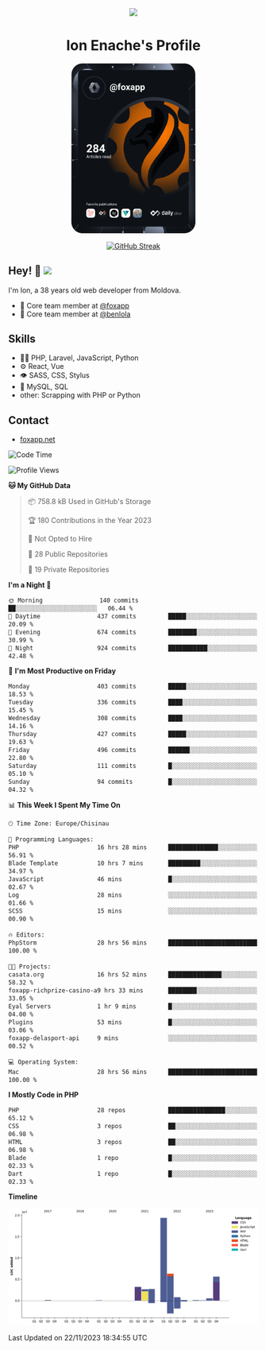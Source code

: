 <div id="header" align="center">
  <img src="https://media.giphy.com/media/M9gbBd9nbDrOTu1Mqx/giphy.gif" width="100"/>
	<h1>Ion Enache's Profile</h1>
</div>
<div align="center">
	<a href="https://app.daily.dev/foxapp"><img src="https://github.com/foxapp/foxapp/blob/master/devcard.svg" width="250" alt="Ion Enache's Dev Card"/></a>
</div>


<div align="center">
	
[![GitHub Streak](http://github-readme-streak-stats.herokuapp.com?user=foxapp&hide_border=true&date_format=M%20j%5B%2C%20Y%5D)](https://git.io/streak-stats)
	
</div>


## Hey! 👋 <img src="https://media.giphy.com/media/hvRJCLFzcasrR4ia7z/giphy.gif" width="30px"/>
I'm Ion, a 38 years old web developer from Moldova.


- 👥 Core team member at [@foxapp](https://github.com/foxapp)
- 👥 Core team member at [@benlola](https://github.com/benlola)

## Skills
- 👨‍💻 PHP, Laravel, JavaScript, Python
- ⚙️ React, Vue
- 👁️ SASS, CSS, Stylus
- 💽 MySQL, SQL
- other: Scrapping with PHP or Python

## Contact
- [foxapp.net](https://www.foxapp.net)

<!--START_SECTION:waka-->
![Code Time](http://img.shields.io/badge/Code%20Time-1%2C604%20hrs%2034%20mins-blue)

![Profile Views](http://img.shields.io/badge/Profile%20Views-0-blue)

**🐱 My GitHub Data** 

> 📦 758.8 kB Used in GitHub's Storage 
 > 
> 🏆 180 Contributions in the Year 2023
 > 
> 🚫 Not Opted to Hire
 > 
> 📜 28 Public Repositories 
 > 
> 🔑 19 Private Repositories 
 > 
**I'm a Night 🦉** 

```text
🌞 Morning                140 commits         ██░░░░░░░░░░░░░░░░░░░░░░░   06.44 % 
🌆 Daytime                437 commits         █████░░░░░░░░░░░░░░░░░░░░   20.09 % 
🌃 Evening                674 commits         ████████░░░░░░░░░░░░░░░░░   30.99 % 
🌙 Night                  924 commits         ███████████░░░░░░░░░░░░░░   42.48 % 
```
📅 **I'm Most Productive on Friday** 

```text
Monday                   403 commits         █████░░░░░░░░░░░░░░░░░░░░   18.53 % 
Tuesday                  336 commits         ████░░░░░░░░░░░░░░░░░░░░░   15.45 % 
Wednesday                308 commits         ████░░░░░░░░░░░░░░░░░░░░░   14.16 % 
Thursday                 427 commits         █████░░░░░░░░░░░░░░░░░░░░   19.63 % 
Friday                   496 commits         ██████░░░░░░░░░░░░░░░░░░░   22.80 % 
Saturday                 111 commits         █░░░░░░░░░░░░░░░░░░░░░░░░   05.10 % 
Sunday                   94 commits          █░░░░░░░░░░░░░░░░░░░░░░░░   04.32 % 
```


📊 **This Week I Spent My Time On** 

```text
🕑︎ Time Zone: Europe/Chisinau

💬 Programming Languages: 
PHP                      16 hrs 28 mins      ██████████████░░░░░░░░░░░   56.91 % 
Blade Template           10 hrs 7 mins       █████████░░░░░░░░░░░░░░░░   34.97 % 
JavaScript               46 mins             █░░░░░░░░░░░░░░░░░░░░░░░░   02.67 % 
Log                      28 mins             ░░░░░░░░░░░░░░░░░░░░░░░░░   01.66 % 
SCSS                     15 mins             ░░░░░░░░░░░░░░░░░░░░░░░░░   00.90 % 

🔥 Editors: 
PhpStorm                 28 hrs 56 mins      █████████████████████████   100.00 % 

🐱‍💻 Projects: 
casata.org               16 hrs 52 mins      ███████████████░░░░░░░░░░   58.32 % 
foxapp-richprize-casino-a9 hrs 33 mins       ████████░░░░░░░░░░░░░░░░░   33.05 % 
Eyal Servers             1 hr 9 mins         █░░░░░░░░░░░░░░░░░░░░░░░░   04.00 % 
Plugins                  53 mins             █░░░░░░░░░░░░░░░░░░░░░░░░   03.06 % 
foxapp-delasport-api     9 mins              ░░░░░░░░░░░░░░░░░░░░░░░░░   00.52 % 

💻 Operating System: 
Mac                      28 hrs 56 mins      █████████████████████████   100.00 % 
```

**I Mostly Code in PHP** 

```text
PHP                      28 repos            ████████████████░░░░░░░░░   65.12 % 
CSS                      3 repos             ██░░░░░░░░░░░░░░░░░░░░░░░   06.98 % 
HTML                     3 repos             ██░░░░░░░░░░░░░░░░░░░░░░░   06.98 % 
Blade                    1 repo              █░░░░░░░░░░░░░░░░░░░░░░░░   02.33 % 
Dart                     1 repo              █░░░░░░░░░░░░░░░░░░░░░░░░   02.33 % 
```



**Timeline**

![Lines of Code chart](https://raw.githubusercontent.com/foxapp/foxapp/master/assets/bar_graph.png)


 Last Updated on 22/11/2023 18:34:55 UTC
<!--END_SECTION:waka-->
